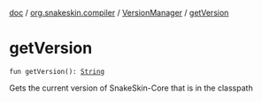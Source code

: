 [doc](../../index.md) / [org.snakeskin.compiler](../index.md) / [VersionManager](index.md) / [getVersion](./get-version.md)

# getVersion

`fun getVersion(): `[`String`](https://kotlinlang.org/api/latest/jvm/stdlib/kotlin/-string/index.html)

Gets the current version of SnakeSkin-Core that is in the classpath

